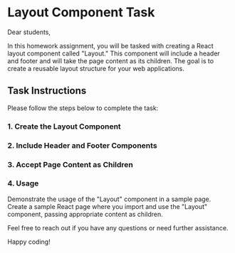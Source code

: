 # Layout Component Task

Dear students,

In this homework assignment, you will be tasked with creating a React layout component called "Layout." This component will include a header and footer and will take the page content as its children. The goal is to create a reusable layout structure for your web applications.

## Task Instructions

Please follow the steps below to complete the task:

### 1. Create the Layout Component

### 2. Include Header and Footer Components

### 3. Accept Page Content as Children

### 4. Usage

Demonstrate the usage of the "Layout" component in a sample page. Create a sample React page where you import and use the "Layout" component, passing appropriate content as children.

Feel free to reach out if you have any questions or need further assistance.

Happy coding!
